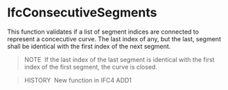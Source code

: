 IfcConsecutiveSegments
======================

This function validates if a list of segment indices are connected to represent a concecutive curve. The last index of any, but the last, segment shall be identical with the first index of the next segment.

> NOTE&nbsp; If the last index of the last segment is identical with the first index of the first segment, the curve is closed.

> HISTORY&nbsp; New function in IFC4 ADD1

